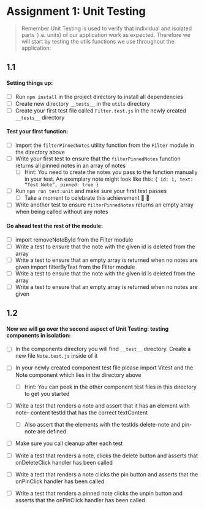 # Assignment 1: Unit Testing
> Remember Unit Testing is used to verify that individual and isolated parts (i.e. units) of our application work as expected. Therefore we will start by testing the utils functions we use throughout the application: 

## 1.1
#### Setting things up: 

- [ ] Run `npm install` in the project directory to install all dependencies 
- [ ] Create new directory `__tests__` in the `utils` directory 
- [ ] Create your first test file called `Filter.test.js` in the newly created `__tests__` directory 

#### Test your first function: 

- [ ] import the `filterPinnedNotes` utility function from the `Filter` module in the directory above 
- [ ] Write your first test to ensure that the `filterPinnedNotes` function returns all pinned notes in an array of notes 
	- [ ] Hint: You need to create the notes you pass to the function manually in your test. An exemplary note might look like this:
	`{ id: 1, text: “Test Note”, pinned: true } `
- [ ] Run `npm run test:unit` and make sure your first test passes 
	- [ ] Take a moment to celebrate this achievement 🎉 🙌
- [ ] Write another test to ensure `filterPinnedNotes` returns an empty array when being called without any notes

#### Go ahead test the rest of the module: 
- [ ] import removeNoteById from the Filter module
- [ ] Write a test to ensure that the note with the given id is deleted from the array 
- [ ] Write a test to ensure that an empty array is returned when no notes are given import filterByText from the Filter module
- [ ] Write a test to ensure that the note with the given id is deleted from the array
- [ ] Write a test to ensure that an empty array is returned when no notes are given 

## 1.2
#### Now we will go over the second aspect of Unit Testing: testing components in isolation: 

- [ ] In the components directory you will find `__test__` directory. Create a new file `Note.test.js` inside of it 
- [ ] In your newly created component test file please import Vitest and the Note component which lies in the directory above 
	- [ ] Hint: You can peek in the other component test files in this directory to get you started 
- [ ] Write a test that renders a note and assert that it has an element with note- content testId that has the correct textContent 
	- [ ] Also assert that the elements with the testIds delete-note and pin-note are defined 
- [ ] Make sure you call cleanup after each test
- [ ] Write a test that renders a note, clicks the delete button and asserts that 
onDeleteClick handler has been called
- [ ] Write a test that renders a note clicks the pin button and asserts that the 
onPinClick handler has been called
- [ ] Write a test that renders a pinned note clicks the unpin button and asserts that the onPinClick handler has been called 



